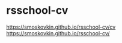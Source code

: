# rsschool-cv
https://smoskovkin.github.io/rsschool-cv/cv  
https://smoskovkin.github.io/rsschool-cv/  